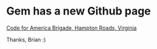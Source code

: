 # Gem has a new Github page

[Code for America Brigade, Hampton Roads, Virginia](https://github.com/CfABrigadeHamptonRoads "New homepage for hrt_bus Ruby gem")

Thanks, Brian :)
